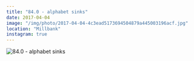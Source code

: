 ```yaml
---
title: "84.0 - alphabet sinks"
date: 2017-04-04
image: "/img/photo/2017-04-04-4c3ead5173694504879a445003196acf.jpg"
location: "Millbank"
instagram: true
---
```


![84.0 - alphabet sinks](/img/photo/2017-04-04-4c3ead5173694504879a445003196acf.jpg)
